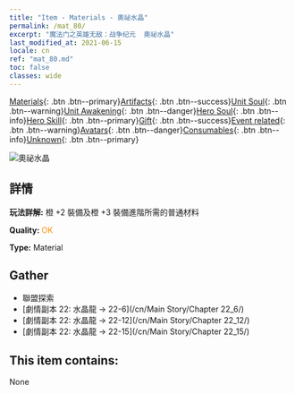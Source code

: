 ```yaml
---
title: "Item - Materials - 奧祕水晶"
permalink: /mat_80/
excerpt: "魔法门之英雄无敌：战争纪元  奧祕水晶"
last_modified_at: 2021-06-15
locale: cn
ref: "mat_80.md"
toc: false
classes: wide
---
```

 [Materials](/ItemsCN/){: .btn .btn--primary}[Artifacts](/ItemsCN/Artifacts/){: .btn .btn--success}[Unit Soul](/ItemsCN/UnitSoul/){: .btn .btn--warning}[Unit Awakening](/ItemsCN/UnitAwakening/){: .btn .btn--danger}[Hero Soul](/ItemsCN/HeroSoul/){: .btn .btn--info}[Hero Skill](/ItemsCN/HeroSkill/){: .btn .btn--primary}[Gift](/ItemsCN/Gift/){: .btn .btn--success}[Event related](/ItemsCN/Events/){: .btn .btn--warning}[Avatars](/ItemsCN/Avatars/){: .btn .btn--danger}[Consumables](/ItemsCN/Consumables/){: .btn .btn--info}[Unknown](/ItemsCN/Unknown/){: .btn .btn--primary}

 ![奧祕水晶](/images/t/i_cailiao_shuijing3.png)

## 詳情
 **玩法詳解:** 橙 +2 裝備及橙 +3 裝備進階所需的普通材料

 **Quality:** <span style="color: #FF8C00">OK</span>

 **Type:** Material

## Gather

*    聯盟探索 
*    [劇情副本 22: 水晶龍 -> 22-6](/cn/Main Story/Chapter 22_6/) 
*    [劇情副本 22: 水晶龍 -> 22-12](/cn/Main Story/Chapter 22_12/) 
*    [劇情副本 22: 水晶龍 -> 22-15](/cn/Main Story/Chapter 22_15/) 

## This item contains:

  None

